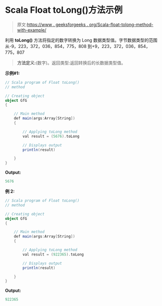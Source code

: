 # Scala Float toLong()方法示例

> 原文:[https://www . geeksforgeeks . org/Scala-float-tolong-method-with-example/](https://www.geeksforgeeks.org/scala-float-tolong-method-with-example/)

利用 **toLong()** 方法将指定的数字转换为 Long 数据类型值。字节数据类型的范围从-9，223，372，036，854，775，808 到+9，223，372，036，854，775，807

> **方法定义:**(数字)。返回类型:返回转换后的长数据类型值。

**示例#1:**

```scala
// Scala program of Float toLong()
// method

// Creating object
object GfG
{ 

    // Main method
    def main(args:Array[String])
    {

        // Applying toLong method
        val result = (5676).toLong

        // Displays output
        println(result)

    }
} 
```

**Output:**

```scala
5676

```

**例 2:**

```scala
// Scala program of Float toLong()
// method

// Creating object
object GfG
{ 

    // Main method
    def main(args:Array[String])
    {

        // Applying toLong method
        val result = (922365).toLong

        // Displays output
        println(result)

    }
} 
```

**Output:**

```scala
922365

```